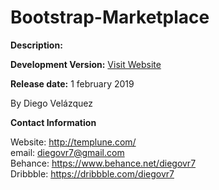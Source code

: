 # Bootstrap-Marketplace

<b>Description:</b>

<b>Development Version:</b> <a href="bootstrap-marketplace.templune.com">Visit Website</a>

<b>Release date:</b> 1 february 2019

By Diego Velázquez<br>

<b>Contact Information</b><br>

Website: http://templune.com/<br>
email: diegovr7@gmail.com<br>
Behance: https://www.behance.net/diegovr7<br>
Dribbble: https://dribbble.com/diegovr7
